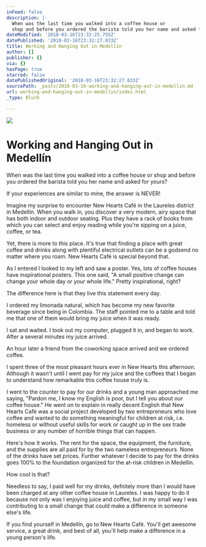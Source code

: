 ```yaml
---
inFeed: false
description: |-
  When was the last time you walked into a coffee house or
  shop and before you ordered the barista told you her name and asked for yours?
dateModified: '2018-03-16T23:32:25.755Z'
datePublished: '2018-03-16T23:32:27.033Z'
title: Working and Hanging Out in Medellín
author: []
publisher: {}
via: {}
hasPage: true
starred: false
datePublishedOriginal: '2018-03-16T23:32:27.033Z'
sourcePath: _posts/2018-03-16-working-and-hanging-out-in-medellin.md
url: working-and-hanging-out-in-medellin/index.html
_type: Blurb

---
```

![](https://the-grid-user-content.s3-us-west-2.amazonaws.com/a3be2f11-a106-48ba-95bf-011f12444798.png)

# Working and Hanging Out in Medellín

When was the last time you walked into a coffee house or
shop and before you ordered the barista told you her name and asked for yours?

If your experiences are similar to mine, the answer is
NEVER!

Imagine my surprise to
encounter New Hearts Café in the Laureles
district in Medellín. When you walk in, you discover a
very modern, airy space that has both indoor and outdoor seating. Plus they
have a rack of books from which you can select and enjoy reading while you're
sipping on a juice, coffee, or tea.

Yet, there is more to this place. It's true that finding a place with
great coffee and drinks along with plentiful electrical outlets can be a
godsend no matter where you roam. New Hearts Café is special beyond that. 

As I entered I looked to my left and saw a poster. Yes, lots
of coffee houses have inspirational posters. This one said, "A small positive change can change your
whole day or your whole life." Pretty inspirational, right?

The difference here is that they live this statement every day.

I ordered my limonada natural, which has become my new favorite
beverage since being in Colombia. The staff pointed me to a table and told me
that one of them would bring my juice when it was ready.

I sat and waited. I took out my computer, plugged it in, and began
to work. After a several minutes my juice arrived. 

An hour later a friend from the coworking space arrived and we ordered
coffee.

I spent three of the most pleasant hours ever in New Hearts this
afternoon. Although it wasn't until I went pay for my juice and the coffees
that I began to understand how remarkable this coffee house truly is.

I went to the counter to pay for our drinks and a young man
approached me saying, "Pardon me, I know my English is poor, but I tell you
about our coffee house." He went on to explain in really decent English that New
Hearts Café was a
social project developed by two entrepreneurs who love coffee and wanted to do
something meaningful for children at risk, i.e. homeless or without useful
skills for work or caught up in the sex trade business or any number of horrible
things that can happen. 

Here's how it works. The rent for the space, the equipment, the
furniture, and the supplies are all paid for by the two nameless entrepreneurs.
None of the drinks have set prices. Further whatever I decide to pay for the
drinks goes 100% to the foundation organized for the at-risk children in Medellín.

How cool is that?

Needless to say, I paid well for my drinks, defnitely more than I
would have been charged at any other coffee house in Laureles. I was happy to
do it because not only was I enjoying juice and coffee, but in my small way I
was contributing to a small change that could make a difference in someone else's
life.

If you find yourself in Medellín, go to New Hearts Café. You'll get awesome service, a great drink, and best of all, you'll help make a difference in a young person's life.